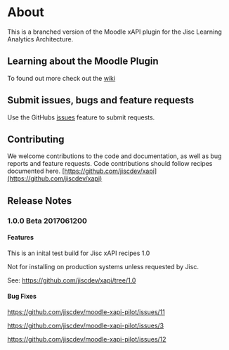 # About
This is a branched version of the Moodle xAPI plugin for the Jisc Learning Analytics Architecture.

## Learning about the Moodle Plugin

To found out more check out the [wiki](https://github.com/jiscdev/moodle-xapi-pilot/wiki)

## Submit issues, bugs and feature requests

Use the GitHubs [issues](https://github.com/jiscdev/moodle-xapi-pilot/issues) feature to submit requests.

## Contributing

We welcome contributions to the code and documentation, as well as bug reports and feature requests. Code contributions should follow recipes documented here.  [https://github.com/jiscdev/xapi](https://github.com/jiscdev/xapi)

## Release Notes

### 1.0.0 Beta 2017061200
#### Features 
This is an inital test build for Jisc xAPI recipes 1.0

Not for installing on production systems unless requested by Jisc.

See: https://github.com/jiscdev/xapi/tree/1.0

#### Bug Fixes
https://github.com/jiscdev/moodle-xapi-pilot/issues/11

https://github.com/jiscdev/moodle-xapi-pilot/issues/3

https://github.com/jiscdev/moodle-xapi-pilot/issues/12
